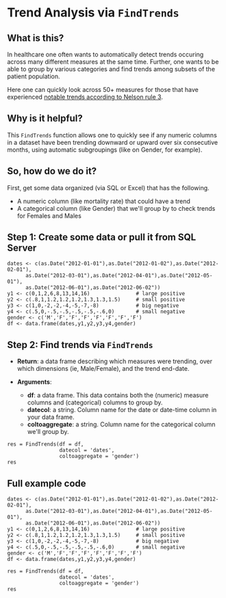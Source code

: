 # Trend Analysis via ``FindTrends``

## What is this?

In healthcare one often wants to automatically detect trends occuring across many different measures at the same time. Further, one wants to be able to group by various categories and find trends among subsets of the patient population. 

Here one can quickly look across 50+ measures for those that have experienced [notable trends according to Nelson rule 3](https://en.wikipedia.org/wiki/Nelson_rules).

## Why is it helpful?

This ``FindTrends`` function allows one to quickly see if any numeric columns in a dataset have been trending downward or upward over six consecutive months, using automatic subgroupings (like on Gender, for example).

## So, how do we do it?

First, get some data organized (via SQL or Excel) that has the following.
- A numeric column (like mortality rate) that could have a trend
- A categorical column (like Gender) that we'll group by to check trends for Females and Males

## Step 1: Create some data or pull it from SQL Server

```{r}
dates <- c(as.Date("2012-01-01"),as.Date("2012-01-02"),as.Date("2012-02-01"),
      as.Date("2012-03-01"),as.Date("2012-04-01"),as.Date("2012-05-01"),
      as.Date("2012-06-01"),as.Date("2012-06-02"))
y1 <- c(0,1,2,6,8,13,14,16)               # large positive
y2 <- c(.8,1,1.2,1.2,1.2,1.3,1.3,1.5)     # small positive
y3 <- c(1,0,-2,-2,-4,-5,-7,-8)            # big negative
y4 <- c(.5,0,-.5,-.5,-.5,-.5,-.6,0)       # small negative
gender <- c('M','F','F','F','F','F','F','F')
df <- data.frame(dates,y1,y2,y3,y4,gender)
```

## Step 2: Find trends via ``FindTrends``

- __Return__: a data frame describing which measures were trending, over which dimensions (ie, Male/Female), and the trend end-date.

- __Arguments__:
    - __df__: a data frame. This data contains both the (numeric) measure columns and (categorical) columns to group by.
    - __datecol__: a string. Column name for the date or date-time column in your data frame.
    - __coltoaggregate__: a string. Column name for the categorical column we'll group by.

```{r}
res = FindTrends(df = df,
                 datecol = 'dates',
                 coltoaggregate = 'gender')
res
```

## Full example code

```{r}
dates <- c(as.Date("2012-01-01"),as.Date("2012-01-02"),as.Date("2012-02-01"),
      as.Date("2012-03-01"),as.Date("2012-04-01"),as.Date("2012-05-01"),
      as.Date("2012-06-01"),as.Date("2012-06-02"))
y1 <- c(0,1,2,6,8,13,14,16)               # large positive
y2 <- c(.8,1,1.2,1.2,1.2,1.3,1.3,1.5)     # small positive
y3 <- c(1,0,-2,-2,-4,-5,-7,-8)            # big negative
y4 <- c(.5,0,-.5,-.5,-.5,-.5,-.6,0)       # small negative
gender <- c('M','F','F','F','F','F','F','F')
df <- data.frame(dates,y1,y2,y3,y4,gender)

res = FindTrends(df = df,
                 datecol = 'dates',
                 coltoaggregate = 'gender')
res
```